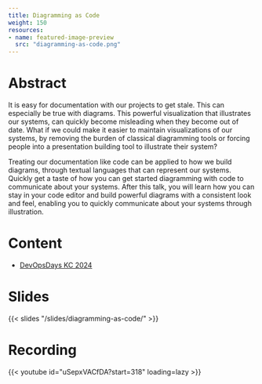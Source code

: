 ```yaml
---
title: Diagramming as Code
weight: 150
resources:
- name: featured-image-preview
  src: "diagramming-as-code.png"
---
```


# Abstract

It is easy for documentation with our projects to get stale. This can especially be true with diagrams. This powerful visualization that illustrates our systems, can quickly become misleading when they become out of date. What if we could make it easier to maintain visualizations of our systems, by removing the burden of classical diagramming tools or forcing people into a presentation building tool to illustrate their system?

Treating our documentation like code can be applied to how we build diagrams, through textual languages that can represent our systems. Quickly get a taste of how you can get started diagramming with code to communicate about your systems. After this talk, you will learn how you can stay in your code editor and build powerful diagrams with a consistent look and feel, enabling you to quickly communicate about your systems through illustration.

# Content

* [DevOpsDays KC 2024](https://devopsdays.org/events/2024-kansas-city/program/carl-chesser-ignite)

# Slides

{{< slides "/slides/diagramming-as-code/" >}}

# Recording

{{< youtube id="uSepxVACfDA?start=318" loading=lazy >}}
